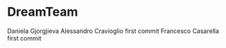 ﻿# DreamTeam
Daniela Gjorgjieva
Alessandro Cravioglio first commit
Francesco Casarella  first commit
